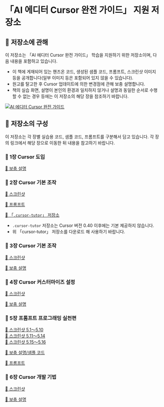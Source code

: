 # 「AI 에디터 Cursor 완전 가이드」 지원 저장소

## 📕 저장소에 관해

이 저장소는 「AI 에디터 Cursor 완전 가이드」 학습을 지원하기 위한 저장소이며, 다음 내용을 포함하고 있습니다.

- 이 책에 게재되어 있는 핸즈온 코드, 생성된 샘플 코드, 프롬프트, 스크린샷 이미지 등을 공개합니다(일부 이미지 등은 포함되어 있지 않을 수 있습니다).
- 원고를 탈고한 후 Cursor 업데이트에 의한 변경점에 관해 보충 설명합니다.
- 책의 실습 화면, 설명이 본인의 환경과 일치하지 않거나 설명과 동일한 순서로 수행할 수 없는 경우 등에는 이 저장소의 해당 장을 참조하기 바랍니다.

[![AI 에디터 Cursor 완전 가이드](images/cover_cursor_boook.jpg)]()

## 📕 저장소의 구성

이 저장소는 각 장별 실습용 코드, 샘플 코드, 프롬프트를 구분해서 담고 있습니다. 각 장의 링크에서 해당 장으로 이동한 뒤 내용을 참고하기 바랍니다.

### 📘 1장 Cursor 도입

[🔗 보충 설명](chapter1/README.md)

### 📘 2장 Cursor 기본 조작

[🔗 스크린샷](chapter2/SCREENSHOT.md)

[🔗 프롬프트](chapter2/PROMPT.md)

[🔗 「`.cursor-tutor`」 저장소](https://github.com/kinopeee/cursor-tutor/)

- `.cursor-tutor` 저장소는 Cursor 버전 0.40 이후에는 기본 제공하지 않습니다.
- 위 「cursor-tutor」 저장소를 다운로드 해 사용하기 바랍니다.

### 📘 3장 Cursor 기본 조작

[🔗 스크린샷](chapter3/SCREENSHOT.md)

[🔗 보충 설명](chapter3/README.md)

### 📘 4장 Cursor 커스터마이즈 설정

[🔗 스크린샷](chapter4/SCREENSHOT.md)

[🔗 보충 설명](chapter4/README.md)

### 📘 5장 프롬프트 프로그래밍 실천편

[🔗 스크린샷 5.1〜5.10](chapter5/SCREENSHOT1.md)   
[🔗 스크린샷 5.11〜5.14](chapter5/SCREENSHOT2.md)  
[🔗 스크린샷 5.15〜5.16](chapter5/SCREENSHOT3.md)

[🔗 보충 설명/샘플 코드](chapter5/README.md)

[🔗 프롬프트](chapter5/PROMPT.md)

### 📘 6장 Cursor 개발 기법

[🔗 스크린샷](chapter6/SCREENSHOT.md)

[🔗 보충 설명](chapter6/README.md)

